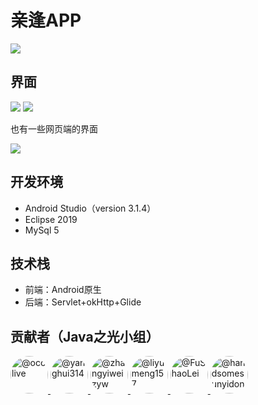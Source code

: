 # 亲逢APP

![](https://cdn.jsdelivr.net/gh/fushaolei/img/20200628123607.png)

## 界面

![](https://cdn.jsdelivr.net/gh/fushaolei/img/20200628131534.png)
![](https://cdn.jsdelivr.net/gh/fushaolei/img/20200628131550.png)

也有一些网页端的界面

![](https://cdn.jsdelivr.net/gh/fushaolei/img/20200628131559.png)



## 开发环境
- Android Studio（version 3.1.4）
- Eclipse 2019
- MySql 5
## 技术栈
- 前端：Android原生
- 后端：Servlet+okHttp+Glide

## 贡献者（Java之光小组）

<a  href="https://github.com/occlive">
<img   style="border-radius:100% ;" src="https://avatars1.githubusercontent.com/u/33644960?s=64&amp;v=4" width="60" height="60" alt="@occlive">
</a>     
<a  href="https://github.com/yanghui314">
<img   style="border-radius:100% ;" src="https://avatars2.githubusercontent.com/u/33644963?s=64&amp;v=4" width="60" height="60" alt="@yanghui314">
</a>      
<a  href="https://github.com/zhangyiweizyw">
<img    style="border-radius:100% ;"src="https://avatars3.githubusercontent.com/u/33644896?s=64&amp;v=4" width="60" height="60" alt="@zhangyiweizyw">
</a>
<a  href="https://github.com/liyumeng157">
<img   style="border-radius:100% ;" src="https://avatars3.githubusercontent.com/u/33645069?s=64&amp;v=4" width="60" height="60" alt="@liyumeng157">
</a>      
<a  href="https://github.com/FuShaoLei">
<img   style="border-radius:100% ;" src="https://avatars3.githubusercontent.com/u/33645012?s=64&amp;v=4" width="60" height="60" alt="@FuShaoLei">
</a>      
<a  href="https://github.com/handsomesunyidong">
<img   style="border-radius:100% ;" src="https://avatars1.githubusercontent.com/u/33645689?s=64&amp;v=4" width="60" height="60" alt="@handsomesunyidong">
</a>      

